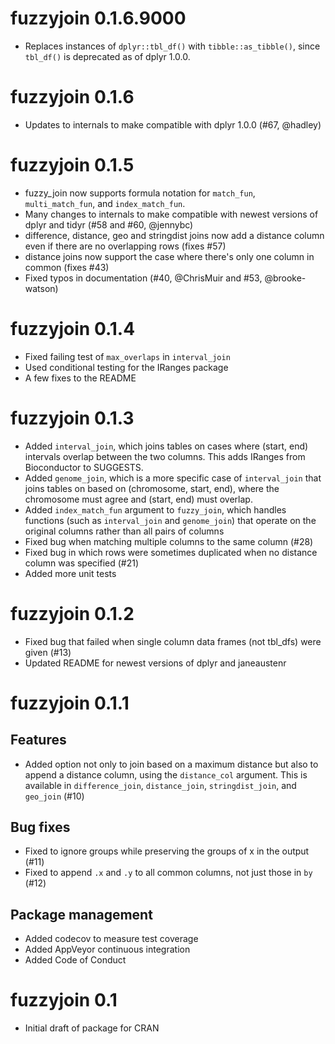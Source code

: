 # fuzzyjoin 0.1.6.9000

* Replaces instances of `dplyr::tbl_df()` with `tibble::as_tibble()`, since
`tbl_df()` is deprecated as of dplyr 1.0.0.

# fuzzyjoin 0.1.6

* Updates to internals to make compatible with dplyr 1.0.0 (#67, @hadley)

# fuzzyjoin 0.1.5

* fuzzy_join now supports formula notation for `match_fun`, `multi_match_fun`, and `index_match_fun`.
* Many changes to internals to make compatible with newest versions of dplyr and tidyr (#58 and #60, @jennybc)
* difference, distance, geo and stringdist joins now add a distance column even if there are no overlapping rows (fixes #57)
* distance joins now support the case where there's only one column in common (fixes #43)
* Fixed typos in documentation (#40, @ChrisMuir and #53, @brooke-watson)

# fuzzyjoin 0.1.4

* Fixed failing test of `max_overlaps` in `interval_join`
* Used conditional testing for the IRanges package
* A few fixes to the README

# fuzzyjoin 0.1.3

* Added `interval_join`, which joins tables on cases where (start, end) intervals overlap between the two columns. This adds IRanges from Bioconductor to SUGGESTS.
* Added `genome_join`, which is a more specific case of `interval_join` that joins tables on based on (chromosome, start, end), where the chromosome must agree and (start, end) must overlap.
* Added `index_match_fun` argument to `fuzzy_join`, which handles functions (such as `interval_join` and `genome_join`) that operate on the original columns rather than all pairs of columns
* Fixed bug when matching multiple columns to the same column (#28)
* Fixed bug in which rows were sometimes duplicated when no distance column was specified (#21)
* Added more unit tests

# fuzzyjoin 0.1.2

* Fixed bug that failed when single column data frames (not tbl_dfs) were given (#13)
* Updated README for newest versions of dplyr and janeaustenr

# fuzzyjoin 0.1.1

## Features

* Added option not only to join based on a maximum distance but also to append a distance column, using the `distance_col` argument. This is available in `difference_join`, `distance_join`, `stringdist_join`, and `geo_join` (#10)

## Bug fixes

* Fixed to ignore groups while preserving the groups of x in the output (#11)
* Fixed to append `.x` and `.y` to all common columns, not just those in `by` (#12)

## Package management

* Added codecov to measure test coverage
* Added AppVeyor continuous integration
* Added Code of Conduct

# fuzzyjoin 0.1

* Initial draft of package for CRAN
